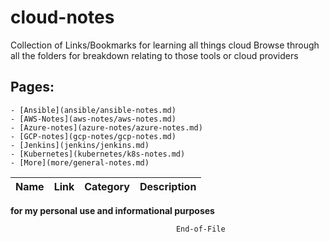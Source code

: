 # cloud-notes

Collection of Links/Bookmarks for learning all things cloud
Browse through all the folders for breakdown relating to those tools or cloud providers
	

## Pages:
	- [Ansible](ansible/ansible-notes.md)
	- [AWS-Notes](aws-notes/aws-notes.md)
	- [Azure-notes](azure-notes/azure-notes.md)
	- [GCP-notes](gcp-notes/gcp-notes.md)
	- [Jenkins](jenkins/jenkins.md)
	- [Kubernetes](kubernetes/k8s-notes.md)
	- [More](more/general-notes.md)


<!-- Table -->

| Name    | Link     | Category | Description |
| ------- | -------- | -------- | ----------- |  



<!-- bold here -->
__for my personal use and informational purposes__ 


```bash
                                     End-of-File
``` 